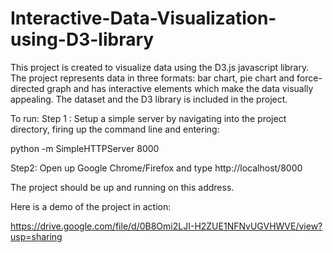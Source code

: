 # Interactive-Data-Visualization-using-D3-library

This project is created to visualize data using the D3.js javascript library.
The project represents data in three formats: bar chart, pie chart and force-directed graph and has interactive elements which make the data visually appealing.
The dataset and the D3 library is included in the project.

To run:
Step 1 : Setup a simple server by navigating into the project directory, firing up the command line and entering:

python -m SimpleHTTPServer 8000

Step2: Open up Google Chrome/Firefox and type http://localhost/8000

The project should be up and running on this address.


Here is a demo of the project in action:

https://drive.google.com/file/d/0B8Omi2LJI-H2ZUE1NFNvUGVHWVE/view?usp=sharing

